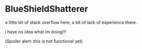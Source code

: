 # BlueShieldShatterer
a little bit of stack overflow here, a bit of lack of experience there.

i have no idea what im doing!!!

(Spoiler alert: this is not functional yet)
